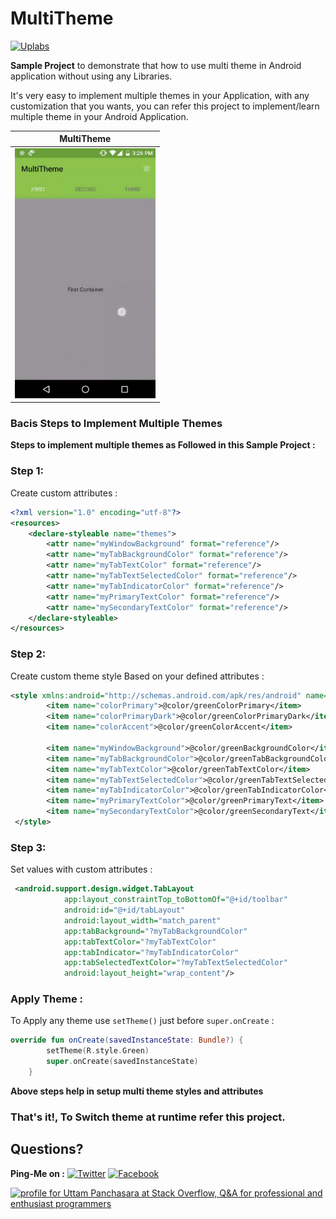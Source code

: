 # MultiTheme
[![Uplabs](https://img.shields.io/badge/Uplabs-multitheme-orange.svg)](https://www.uplabs.com/posts/multitheme)

**Sample Project** to demonstrate that how to use multi theme in Android application without using any Libraries.

It's very easy to implement multiple themes in your Application, with any customization that you wants, you can refer this project to implement/learn multiple theme in your Android Application.

| MultiTheme |
| -------------------------------- |
| <img src="https://github.com/UttamPanchasara/MultiTheme/blob/master/app/src/main/assets/gif/multitheme.gif" height="400" alt="Screenshot"/> |

### Bacis Steps to Implement Multiple Themes

**Steps to implement multiple themes as Followed in this Sample Project :**

### Step 1:
Create custom attributes :

```xml
<?xml version="1.0" encoding="utf-8"?>
<resources>
    <declare-styleable name="themes">
        <attr name="myWindowBackground" format="reference"/>
        <attr name="myTabBackgroundColor" format="reference"/>
        <attr name="myTabTextColor" format="reference"/>
        <attr name="myTabTextSelectedColor" format="reference"/>
        <attr name="myTabIndicatorColor" format="reference"/>
        <attr name="myPrimaryTextColor" format="reference"/>
        <attr name="mySecondaryTextColor" format="reference"/>
    </declare-styleable>
</resources>
```

### Step 2:
Create custom theme style Based on your defined attributes :

```xml
<style xmlns:android="http://schemas.android.com/apk/res/android" name="Green">
        <item name="colorPrimary">@color/greenColorPrimary</item>
        <item name="colorPrimaryDark">@color/greenColorPrimaryDark</item>
        <item name="colorAccent">@color/greenColorAccent</item>

        <item name="myWindowBackground">@color/greenBackgroundColor</item>
        <item name="myTabBackgroundColor">@color/greenTabBackgroundColor</item>
        <item name="myTabTextColor">@color/greenTabTextColor</item>
        <item name="myTabTextSelectedColor">@color/greenTabTextSelectedColor</item>
        <item name="myTabIndicatorColor">@color/greenTabIndicatorColor</item>
        <item name="myPrimaryTextColor">@color/greenPrimaryText</item>
        <item name="mySecondaryTextColor">@color/greenSecondaryText</item>
 </style>
```

### Step 3:
Set values with custom attributes :

```xml
 <android.support.design.widget.TabLayout
            app:layout_constraintTop_toBottomOf="@+id/toolbar"
            android:id="@+id/tabLayout"
            android:layout_width="match_parent"
            app:tabBackground="?myTabBackgroundColor"
            app:tabTextColor="?myTabTextColor"
            app:tabIndicator="?myTabIndicatorColor"
            app:tabSelectedTextColor="?myTabTextSelectedColor"
            android:layout_height="wrap_content"/>
```

### Apply Theme :
To Apply any theme use `setTheme()` just before `super.onCreate` :
```kotlin
override fun onCreate(savedInstanceState: Bundle?) {
        setTheme(R.style.Green)
        super.onCreate(savedInstanceState)
    }
```

**Above steps help in setup multi theme styles and attributes**

### That's it!, To Switch theme at runtime refer this project.

## Questions?
 
 **Ping-Me on :**  [![Twitter](https://img.shields.io/badge/Twitter-%40UTM__Panchasara-blue.svg)](https://twitter.com/UTM_Panchasara)
[![Facebook](https://img.shields.io/badge/Facebook-Uttam%20Panchasara-blue.svg)](https://www.facebook.com/UttamPanchasara94)

 
 <a href="https://stackoverflow.com/users/5719935/uttam-panchasara">
<img src="https://stackoverflow.com/users/flair/5719935.png" width="208" height="58" alt="profile for Uttam Panchasara at Stack Overflow, Q&amp;A for professional and enthusiast programmers" title="profile for Uttam Panchasara at Stack Overflow, Q&amp;A for professional and enthusiast programmers">
</a>
